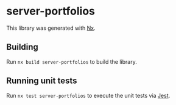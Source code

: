 # server-portfolios

This library was generated with [Nx](https://nx.dev).

## Building

Run `nx build server-portfolios` to build the library.

## Running unit tests

Run `nx test server-portfolios` to execute the unit tests via [Jest](https://jestjs.io).
